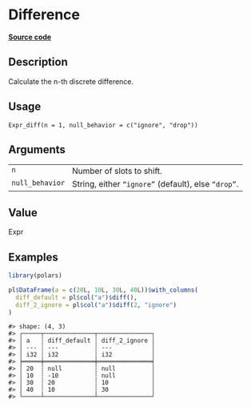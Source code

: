 

# Difference

[**Source code**](https://github.com/pola-rs/r-polars/tree/main/R/expr__expr.R#L2600)

## Description

Calculate the n-th discrete difference.

## Usage

<pre><code class='language-R'>Expr_diff(n = 1, null_behavior = c("ignore", "drop"))
</code></pre>

## Arguments

<table>
<tr>
<td style="white-space: nowrap; font-family: monospace; vertical-align: top">
<code id="Expr_diff_:_n">n</code>
</td>
<td>
Number of slots to shift.
</td>
</tr>
<tr>
<td style="white-space: nowrap; font-family: monospace; vertical-align: top">
<code id="Expr_diff_:_null_behavior">null_behavior</code>
</td>
<td>
String, either <code>“ignore”</code> (default), else
<code>“drop”</code>.
</td>
</tr>
</table>

## Value

Expr

## Examples

``` r
library(polars)

pl$DataFrame(a = c(20L, 10L, 30L, 40L))$with_columns(
  diff_default = pl$col("a")$diff(),
  diff_2_ignore = pl$col("a")$diff(2, "ignore")
)
```

    #> shape: (4, 3)
    #> ┌─────┬──────────────┬───────────────┐
    #> │ a   ┆ diff_default ┆ diff_2_ignore │
    #> │ --- ┆ ---          ┆ ---           │
    #> │ i32 ┆ i32          ┆ i32           │
    #> ╞═════╪══════════════╪═══════════════╡
    #> │ 20  ┆ null         ┆ null          │
    #> │ 10  ┆ -10          ┆ null          │
    #> │ 30  ┆ 20           ┆ 10            │
    #> │ 40  ┆ 10           ┆ 30            │
    #> └─────┴──────────────┴───────────────┘
